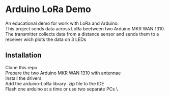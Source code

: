 # Arduino LoRa Demo
An educational demo for work with LoRa and Arduino. \
This project sends data across LoRa beetween two Arduino MKR WAN 1310.
The transmitter collects data from a distance sensor and sends them to a
receiver wich plots the data on 3 LEDs

## Installation
Clone this repo \
Prepare the two Arduino MKR WAN 1310 with antennae \
Install the drivers \
Add the arduino-LoRa library .zip file to the IDE \
Flash one arduino at a time or use two separate PCs \


